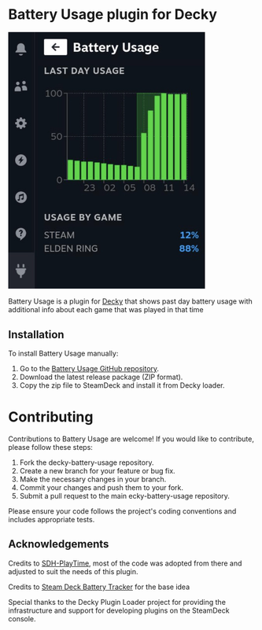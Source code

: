 # Battery Usage plugin for Decky

<img src="https://github.com/maslomeister/decky-battery-usage/blob/main/assets/plugin.jpg?raw=true" width="400" />

Battery Usage is a plugin for [Decky](https://github.com/SteamDeckHomebrew/decky-loader) that shows past day battery usage with additional info about each game that was played in that time

## Installation

To install Battery Usage manually:

1. Go to the [Battery Usage GitHub repository]([https://github.com/your-username/PlayTime](https://github.com/maslomeister/decky-battery-usage)).
2. Download the latest release package (ZIP format).
3. Copy the zip file to SteamDeck and install it from Decky loader.

# Contributing

Contributions to Battery Usage are welcome! If you would like to contribute, please follow these steps:

1. Fork the decky-battery-usage repository.
2. Create a new branch for your feature or bug fix.
3. Make the necessary changes in your branch.
4. Commit your changes and push them to your fork.
5. Submit a pull request to the main ecky-battery-usage repository.

Please ensure your code follows the project's coding conventions and includes appropriate tests.

## Acknowledgements

Credits to [SDH-PlayTime](https://github.com/ma3a/SDH-PlayTime), most of the code was adopted from there and adjusted to suit the needs of this plugin.

Credits to [Steam Deck Battery Tracker](https://github.com/safijari/steam-deck-battery-tracker) for the base idea

Special thanks to the Decky Plugin Loader project for providing the infrastructure and support for developing plugins on the SteamDeck console.
